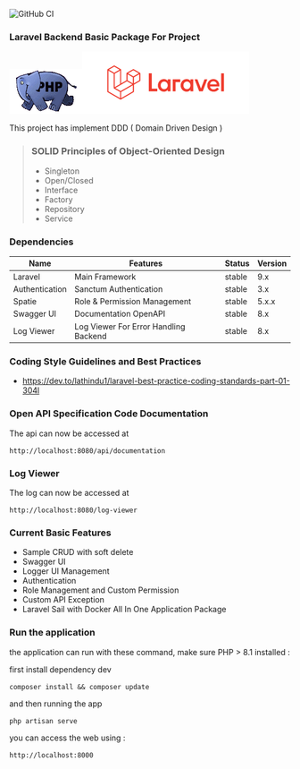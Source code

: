 ![GitHub CI](https://github.com/DobbyAkhmadi/Laravel-Backend/actions/workflows/ci-dev.yml/badge.svg)
### Laravel Backend Basic Package For Project
![img.png](img.png)![img_1.png](img_1.png)

This project has implement DDD ( Domain Driven Design )
> ### SOLID Principles of Object-Oriented Design
> - Singleton 
> - Open/Closed
> - Interface 
> - Factory
> - Repository 
> - Service

### Dependencies
| Name           | Features                              | Status | Version |
|----------------|---------------------------------------|--------|---------|
| Laravel        | Main Framework                        | stable | 9.x     |
| Authentication | Sanctum Authentication                | stable | 3.x     |
| Spatie         | Role & Permission Management          | stable | 5.x.x   |
| Swagger UI     | Documentation OpenAPI                 | stable | 8.x     |
| Log Viewer     | Log Viewer For Error Handling Backend | stable | 8.x     |

###  Coding Style Guidelines and Best Practices

   - https://dev.to/lathindu1/laravel-best-practice-coding-standards-part-01-304l

### Open API Specification Code Documentation

The api can now be accessed at

    http://localhost:8080/api/documentation

### Log Viewer 

The log can now be accessed at

    http://localhost:8080/log-viewer

### Current Basic Features
- Sample CRUD with soft delete
- Swagger UI
- Logger UI Management
- Authentication
- Role Management and Custom Permission
- Custom API Exception
- Laravel Sail with Docker All In One Application Package

### Run the application
the application can run with these command, make sure PHP > 8.1 installed :

first install dependency dev

    composer install && composer update

and then running the app

    php artisan serve

you can access the web using :

    http://localhost:8000

